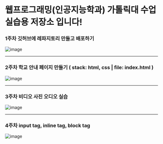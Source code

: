 # 웹프로그래밍(인공지능학과) 가톨릭대 수업 실습용 저장소 입니다!
### 1주차 깃허브에 레파지토리 만들고 배포하기  
![image](https://github.com/youngjin-korea/webProgramming/assets/101031079/aa37d260-c298-42f0-8ea8-f69194f06bfb)
***

### 2주차 학교 안내 페이지 만들기 ( stack: html, css  |  file: index.html ) 
![image](https://github.com/youngjin-korea/webProgramming/assets/101031079/8e7c129c-8f12-402a-a455-7865043e3b4a)
***
### 3주차 비디오 사진 오디오 실습 
![image](https://github.com/youngjin-korea/webProgramming/assets/101031079/6732d976-ed6c-4726-b101-b68f8c7f0ce7)
***
### 4주차 input tag, inline tag, block tag
![image](https://github.com/youngjin-korea/webProgramming/assets/101031079/bdb77895-22ca-45df-ac5b-f4eac303fb78)


